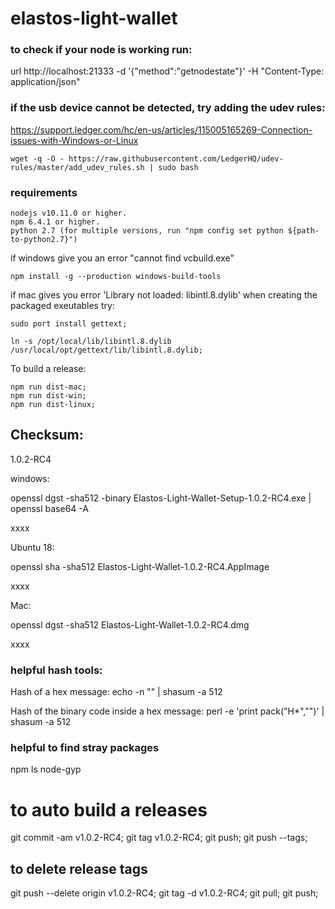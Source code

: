 # elastos-light-wallet

### to check if your node is working run:

url http://localhost:21333 -d '{"method":"getnodestate"}' -H "Content-Type: application/json"

### if the usb device cannot be detected, try adding the udev rules:
https://support.ledger.com/hc/en-us/articles/115005165269-Connection-issues-with-Windows-or-Linux

```
wget -q -O - https://raw.githubusercontent.com/LedgerHQ/udev-rules/master/add_udev_rules.sh | sudo bash
```


### requirements

```
nodejs v10.11.0 or higher.
npm 6.4.1 or higher.
python 2.7 (for multiple versions, run "npm config set python ${path-to-python2.7}")
```

if windows give you an error "cannot find vcbuild.exe"

```
npm install -g --production windows-build-tools
```

if mac gives you error 'Library not loaded: libintl.8.dylib' when creating the packaged exeutables try:

```
sudo port install gettext;

ln -s /opt/local/lib/libintl.8.dylib /usr/local/opt/gettext/lib/libintl.8.dylib;
```

To build a release:
```
npm run dist-mac;
npm run dist-win;
npm run dist-linux;
```


## Checksum:
  1.0.2-RC4

  windows:

  openssl dgst -sha512 -binary Elastos-Light-Wallet-Setup-1.0.2-RC4.exe | openssl base64 -A

  xxxx

  Ubuntu 18:

  openssl sha -sha512 Elastos-Light-Wallet-1.0.2-RC4.AppImage

  xxxx

  Mac:

  openssl dgst -sha512 Elastos-Light-Wallet-1.0.2-RC4.dmg

  xxxx


### helpful hash tools:
Hash of a hex message:
echo -n "<hex>" | shasum -a 512

Hash of the binary code inside a hex message:
perl -e 'print pack("H*","<hex>")' | shasum -a 512

### helpful to find stray packages

npm ls node-gyp


# to auto build a releases
  git commit -am v1.0.2-RC4;
  git tag v1.0.2-RC4;
  git push;
  git push --tags;

## to delete release tags
  git push --delete origin v1.0.2-RC4;
  git tag -d v1.0.2-RC4;
  git pull;
  git push;
